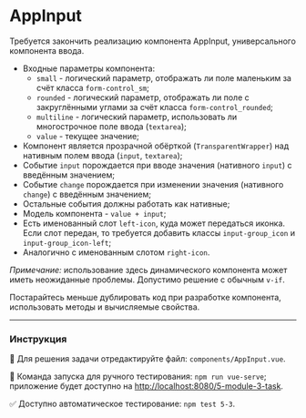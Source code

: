 # AppInput

Требуется закончить реализацию компонента AppInput, универсального компонента ввода.

- Входные параметры компонента:
    - `small` - логический параметр, отображать ли поле маленьким за счёт класса `form-control_sm`;
    - `rounded` - логический параметр, отображать ли поле с закруглёнными углами за счёт класса `form-control_rounded`; 
    - `multiline` - логический параметр, использовать ли многострочное поле ввода (`textarea`);
    - `value` - текущее значение;
- Компонент является прозрачной обёрткой (`TransparentWrapper`) над нативным полем ввода (`input`, `textarea`); 
- Событие `input` порождается при вводе значения (нативного `input`) с введённым значением;
- Событие `change` порождается при изменении значения (нативного `change`) с введённым значением;
- Остальные события должны работать как нативные;
- Модель компонента - `value + input`;
- Есть именованный слот `left-icon`, куда может передаться иконка. Если слот передан, то требуется добавить классы `input-group_icon` и `input-group_icon-left`;
- Аналогично с именованным слотом `right-icon`. 

*Примечание:* использование здесь динамического компонента может иметь неожиданные проблемы. Допустимо решение с обычным `v-if`.

Постарайтесь меньше дублировать код при разработке компонента, использовать методы и вычисляемые свойства.

---

### Инструкция

📝 Для решения задачи отредактируйте файл: `components/AppInput.vue`.

🚀 Команда запуска для ручного тестирования: `npm run vue-serve`;<br>
приложение будет доступно на [http://localhost:8080/5-module-3-task](http://localhost:8080/5-module-3-task).

✅ Доступно автоматическое тестирование: `npm test 5-3`.
